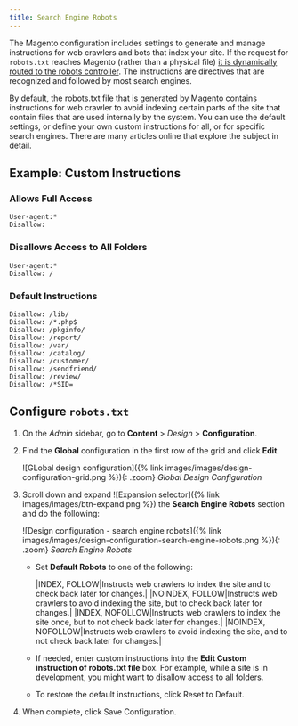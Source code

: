```yaml
---
title: Search Engine Robots
---
```


The Magento configuration includes settings to generate and manage instructions for web crawlers and bots that index your site. If the request for `robots.txt` reaches Magento (rather than a physical file) [it is dynamically routed to the robots controller](https://github.com/magento/magento2/blob/2.3.5-p2/app/code/Magento/Robots/Controller/Router.php#L59). The instructions are directives that are recognized and followed by most search engines.

By default, the robots.txt file that is generated by Magento contains instructions for web crawler to avoid indexing certain parts of the site that contain files that are used internally by the system. You can use the default settings, or define your own custom instructions for all, or for specific search engines. There are many articles online that explore the subject in detail.

## Example: Custom Instructions

### Allows Full Access

    User-agent:*
    Disallow:

### Disallows Access to All Folders

    User-agent:*
    Disallow: /

### Default Instructions

    Disallow: /lib/
    Disallow: /*.php$
    Disallow: /pkginfo/
    Disallow: /report/
    Disallow: /var/
    Disallow: /catalog/
    Disallow: /customer/
    Disallow: /sendfriend/
    Disallow: /review/
    Disallow: /*SID=

## Configure `robots.txt`

1. On the _Admin_ sidebar, go to **Content** > _Design_ > **Configuration**.

1. Find the **Global** configuration in the first row of the grid and click **Edit**.

    ![GLobal design configuration]({% link images/images/design-configuration-grid.png %}){: .zoom}
    _Global Design Configuration_

1. Scroll down and expand ![Expansion selector]({% link images/images/btn-expand.png %}) the **Search Engine Robots** section and do the following:

    ![Design configuration - search engine robots]({% link images/images/design-configuration-search-engine-robots.png %}){: .zoom}
    _Search Engine Robots_

    - Set **Default Robots** to one of the following:

        |INDEX, FOLLOW|Instructs web crawlers to index the site and to check back later for changes.|
        |NOINDEX, FOLLOW|Instructs web crawlers to avoid indexing the site, but to check back later for changes.|
        |INDEX, NOFOLLOW|Instructs web crawlers to index the site once, but to not check back later for changes.|
        |NOINDEX, NOFOLLOW|Instructs web crawlers to avoid indexing the site, and to not check back later for changes.|

    - If needed, enter custom instructions into the **Edit Custom instruction of robots.txt file** box. For example, while a site is in development, you might want to disallow access to all folders.

    - To restore the default instructions, click <span class="btn">Reset to Default</span>.

1. When complete, click <span class="btn"> Save Configuration</span>.
